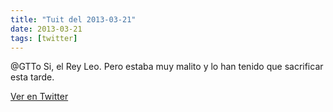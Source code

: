 ```yaml
---
title: "Tuit del 2013-03-21"
date: 2013-03-21
tags: [twitter]
---
```


@GTTo Si, el Rey Leo. Pero estaba muy malito y lo han tenido que sacrificar esta tarde.



[Ver en Twitter](https://twitter.com/i/web/status/314810696946831360)
